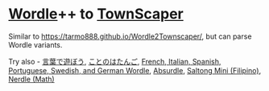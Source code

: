 # [Wordle](https://www.powerlanguage.co.uk/wordle/)++ to [TownScaper](https://www.townscapergame.com/)

Similar to <https://tarmo888.github.io/Wordle2Townscaper/>, but can parse Wordle variants.

Try also - [言葉で遊ぼう](https://taximanli.github.io/kotobaasobou/), [ことのはたんご](https://plum-chloride.jp/kotonoha-tango/index.html), [French, Italian, Spanish, Portuguese, Swedish, and German Wordle](https://blog.duolingo.com/wordle-in-other-languages/), [Absurdle](https://qntm.org/files/wordle/index.html), [Saltong Mini (Filipino)](http://saltong.carldegs.com/mini), [Nerdle (Math)](https://nerdlegame.com/)
